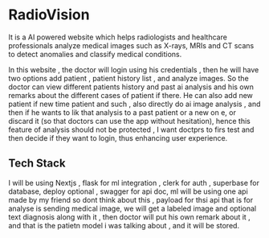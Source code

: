 # RadioVision

It is a AI powered website which helps radiologists and healthcare professionals analyze medical images such as X-rays, MRIs and CT scans to detect anomalies and classify medical conditions.

In this website , the doctor will login using his credentials , then he will have two options add patient , patient history list , and analyze images.
So the doctor can view different patients history and past ai analysis and his own remarks about the different cases of patient if there. He can also add new patient if new time patient and such , also directly do ai image analysis , and then if he wants to lik that analysis to  a past patient or a new on e, or discard it (so that doctors can use the app without hesitation), hence this feature of analysis should not be protected , I want doctprs to firs test and then decide if they want to login, thus enhancing user experience.

## Tech Stack

I will be using Nextjs , flask for ml integration , clerk for auth , superbase for database, deploy optional , swagger for api doc, ml will be using one api made by my friend so dont think about this , payload for thsi api that is for analyse is sending medical image, we will get a labeled image and optional text diagnosis along with it , then doctor will put his own remark about it , and that is the patietn model i was talking about , and it will be stored.
